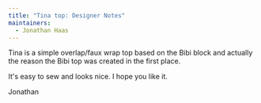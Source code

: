 ```yaml
---
title: "Tina top: Designer Notes"
maintainers:
  - Jonathan Haas
---
```


Tina is a simple overlap/faux wrap top based on the Bibi block 
and actually the reason the Bibi top was created in the first place.

It's easy to sew and looks nice. I hope you like it.

Jonathan
